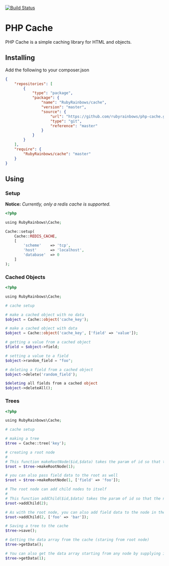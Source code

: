[![Build Status](https://travis-ci.org/rubyrainbows/php-cache.png?branch=master)](https://travis-ci.org/rubyrainbows/php-cache)

# PHP Cache

PHP Cache is a simple caching library for HTML and objects.

## Installing

Add the following to your composer.json

```json
{
    "repositories": [
        {
            "type": "package",
            "package": {
                "name": "RubyRainbows/cache",
                "version": "master",
                "source": {
                    "url": "https://github.com/rubyrainbows/php-cache.git",
                    "type": "git",
                    "reference": "master"
                }
            }
        }
    ],
    "require": {
        "RubyRainbows/cache": "master"
    }
}
```

## Using

### Setup

**Notice:** *Currently, only a redis cache is supported.*

```php
<?php

using RubyRainbows\Cache;

Cache::setup(
    Cache::REDIS_CACHE,
    [
        'scheme'    => 'tcp',
        'host'      => 'localhost',
        'database'  => 0
    ]
);
```

### Cached Objects

```php
<?php

using RubyRainbows\Cache;

# cache setup

# make a cached object with no data
$object = Cache::object('cache_key');

# make a cached object with data
$object = Cache::object('cache_key', ['field' => 'value']);

# getting a value from a cached object
$field = $object->field;

# setting a value to a field
$object->random_field = "foo";

# deleting a field from a cached object
$object->delete('random_field');

$deleting all fields from a cached object
$object->deleteAll();
```

### Trees

```php
<?php

using RubyRainbows\Cache;

# cache setup

# making a tree
$tree = Cache::tree('key');

# creating a root node
#
# This function makeRootNode($id,$data) takes the param of id so that the node can be easily accessed in the future
$root = $tree->makeRootNode(1);

# you can also pass field data to the root as well
$root = $tree->makeRootNode(1, ['field' => 'foo']);

# The root node can add child nodes to itself
#
# This function addChild($id,$data) takes the param of id so that the node can be easily accessed in the future
$root->addChild(2);

# As with the root node, you can also add field data to the node in the addChild() function
$root->addChild(2, ['foo' => 'bar']);

# Saving a tree to the cache
$tree->save();

# Getting the data array from the cache (staring from root node)
$tree->getData();

# You can also get the data array starting from any node by supplying its id to the getData() function
$tree->getData(1);

```